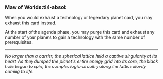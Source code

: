 ### **Maw of Worlds**:ti4-absol:

When you would exhaust a technology or legendary planet card, you may exhaust this card instead.

At the start of the agenda phase, you may purge this card and exhaust any number of your planets to gain a technology with the same number of prerequisites.

---

*No larger than a carrier, the spherical lattice held a captive singularity at its heart. As they dumped the planet's entire energy grid into its core, the black hole began to spin, the complex logic-circuitry along the lattice slowly coming to life.*
